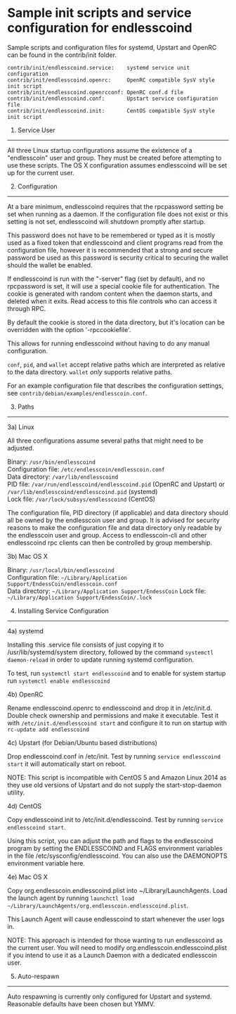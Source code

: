 Sample init scripts and service configuration for endlesscoind
==========================================================

Sample scripts and configuration files for systemd, Upstart and OpenRC
can be found in the contrib/init folder.

    contrib/init/endlesscoind.service:    systemd service unit configuration
    contrib/init/endlesscoind.openrc:     OpenRC compatible SysV style init script
    contrib/init/endlesscoind.openrcconf: OpenRC conf.d file
    contrib/init/endlesscoind.conf:       Upstart service configuration file
    contrib/init/endlesscoind.init:       CentOS compatible SysV style init script

1. Service User
---------------------------------

All three Linux startup configurations assume the existence of a "endlesscoin" user
and group.  They must be created before attempting to use these scripts.
The OS X configuration assumes endlesscoind will be set up for the current user.

2. Configuration
---------------------------------

At a bare minimum, endlesscoind requires that the rpcpassword setting be set
when running as a daemon.  If the configuration file does not exist or this
setting is not set, endlesscoind will shutdown promptly after startup.

This password does not have to be remembered or typed as it is mostly used
as a fixed token that endlesscoind and client programs read from the configuration
file, however it is recommended that a strong and secure password be used
as this password is security critical to securing the wallet should the
wallet be enabled.

If endlesscoind is run with the "-server" flag (set by default), and no rpcpassword is set,
it will use a special cookie file for authentication. The cookie is generated with random
content when the daemon starts, and deleted when it exits. Read access to this file
controls who can access it through RPC.

By default the cookie is stored in the data directory, but it's location can be overridden
with the option '-rpccookiefile'.

This allows for running endlesscoind without having to do any manual configuration.

`conf`, `pid`, and `wallet` accept relative paths which are interpreted as
relative to the data directory. `wallet` *only* supports relative paths.

For an example configuration file that describes the configuration settings,
see `contrib/debian/examples/endlesscoin.conf`.

3. Paths
---------------------------------

3a) Linux

All three configurations assume several paths that might need to be adjusted.

Binary:              `/usr/bin/endlesscoind`  
Configuration file:  `/etc/endlesscoin/endlesscoin.conf`  
Data directory:      `/var/lib/endlesscoind`  
PID file:            `/var/run/endlesscoind/endlesscoind.pid` (OpenRC and Upstart) or `/var/lib/endlesscoind/endlesscoind.pid` (systemd)  
Lock file:           `/var/lock/subsys/endlesscoind` (CentOS)  

The configuration file, PID directory (if applicable) and data directory
should all be owned by the endlesscoin user and group.  It is advised for security
reasons to make the configuration file and data directory only readable by the
endlesscoin user and group.  Access to endlesscoin-cli and other endlesscoind rpc clients
can then be controlled by group membership.

3b) Mac OS X

Binary:              `/usr/local/bin/endlesscoind`  
Configuration file:  `~/Library/Application Support/EndessCoin/endlesscoin.conf`  
Data directory:      `~/Library/Application Support/EndessCoin`
Lock file:           `~/Library/Application Support/EndessCoin/.lock`

4. Installing Service Configuration
-----------------------------------

4a) systemd

Installing this .service file consists of just copying it to
/usr/lib/systemd/system directory, followed by the command
`systemctl daemon-reload` in order to update running systemd configuration.

To test, run `systemctl start endlesscoind` and to enable for system startup run
`systemctl enable endlesscoind`

4b) OpenRC

Rename endlesscoind.openrc to endlesscoind and drop it in /etc/init.d.  Double
check ownership and permissions and make it executable.  Test it with
`/etc/init.d/endlesscoind start` and configure it to run on startup with
`rc-update add endlesscoind`

4c) Upstart (for Debian/Ubuntu based distributions)

Drop endlesscoind.conf in /etc/init.  Test by running `service endlesscoind start`
it will automatically start on reboot.

NOTE: This script is incompatible with CentOS 5 and Amazon Linux 2014 as they
use old versions of Upstart and do not supply the start-stop-daemon utility.

4d) CentOS

Copy endlesscoind.init to /etc/init.d/endlesscoind. Test by running `service endlesscoind start`.

Using this script, you can adjust the path and flags to the endlesscoind program by
setting the ENDLESSCOIND and FLAGS environment variables in the file
/etc/sysconfig/endlesscoind. You can also use the DAEMONOPTS environment variable here.

4e) Mac OS X

Copy org.endlesscoin.endlesscoind.plist into ~/Library/LaunchAgents. Load the launch agent by
running `launchctl load ~/Library/LaunchAgents/org.endlesscoin.endlesscoind.plist`.

This Launch Agent will cause endlesscoind to start whenever the user logs in.

NOTE: This approach is intended for those wanting to run endlesscoind as the current user.
You will need to modify org.endlesscoin.endlesscoind.plist if you intend to use it as a
Launch Daemon with a dedicated endlesscoin user.

5. Auto-respawn
-----------------------------------

Auto respawning is currently only configured for Upstart and systemd.
Reasonable defaults have been chosen but YMMV.
